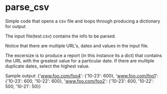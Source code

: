 # parse_csv
Simple code that opens a csv file and loops through producing a dictionary for output

The input file(test.csv) contains the info to be parsed.

Notice that there are multiple URL's, dates and values in the input file.

The excersize is to produce a report (in this instance its a dict) that contains 
the URL with the greatest value for a particular date.  If there are multiple duplicate dates, select the highest value.

Sample output:
{'www.foo.com/foo4': {'10-23': 600}, 'www.foo.com/foo1': {'10-23': 600, '10-22': 600}, 'www.foo.com/foo2': {'10-23': 600, '10-22': 500, '10-21': 50}}
